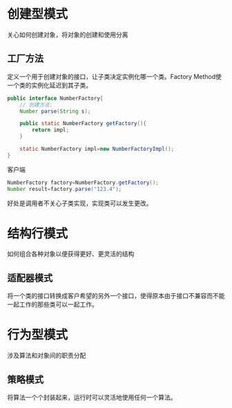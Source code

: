 # 创建型模式
关心如何创建对象，将对象的创建和使用分离
## 工厂方法
定义一个用于创建对象的接口，让子类决定实例化哪一个类。Factory Method使一个类的实例化延迟到其子类。
```java
public interface NumberFactory{
    // 创建方法:
    Number parse(String s);

    public static NumberFactory getFactory(){
        return impl;
    }

    static NumberFactory impl=new NumberFactoryImpl();
}
```
客户端
```java
NumberFactory factory=NumberFactory.getFactory();
Number result=factory.parse("123.4");
```
好处是调用者不关心子类实现，实现类可以发生更改。
# 结构行模式
如何组合各种对象以便获得更好、更灵活的结构
## 适配器模式
将一个类的接口转换成客户希望的另外一个接口，使得原本由于接口不兼容而不能一起工作的那些类可以一起工作。
# 行为型模式
涉及算法和对象间的职责分配
## 策略模式
将算法一个个封装起来，运行时可以灵活地使用任何一个算法。